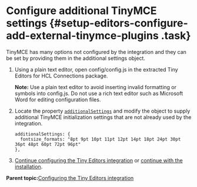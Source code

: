 # Configure additional TinyMCE settings {#setup-editors-configure-add-external-tinymce-plugins .task}

TinyMCE has many options not configured by the integration and they can be set by providing them in the additional settings object.

1.  Using a plain text editor, open config/config.js in the extracted Tiny Editors for HCL Connections package.

    **Note:** Use a plain text editor to avoid inserting invalid formatting or symbols into config.js. Do not use a rich text editor such as Microsoft Word for editing configuration files.

2.  Locate the property [`additionalSettings`](r_config-js-sample.md#additionalSettings) and modify the object to supply additional TinyMCE initialization settings that are not already used by the integration.

    ```
    additionalSettings: {
      fontsize_formats: "8pt 9pt 10pt 11pt 12pt 14pt 18pt 24pt 30pt 36pt 48pt 60pt 72pt 96pt"
    },
    ```

3.  [Continue configuring the Tiny Editors integration](t_01-setup_03-editors_01-configure_00-summary.md) or [continue with the installation](t_01-setup_03-editors_02-install_00-summary.md).


**Parent topic:**[Configuring the Tiny Editors integration](../../install/tiny_editors/t_01-setup_03-editors_01-configure_00-summary.md)

